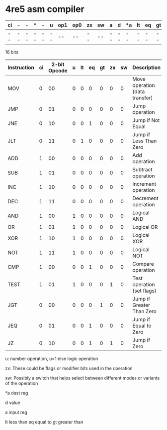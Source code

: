 # 4re5 asm compiler

| ci| - | - | * | - | u |op1|op0|zx |sw | a | d |*a|lt |eq |gt |
|-- |-- |-- |-- |-- |-- |-- |-- |-- |-- |-- |-- |-- |-- |-- |-- |
|-- |-- |-- |-- |-- |-- |-- |-- |-- |-- |-- |-- |-- |-- |-- |-- |
16 bits

| Instruction | ci  | 2-bit Opcode | u  | lt  | eq  | gt  | zx  | sw  | Description  |
|--|--|--|--|--|--|--|--|--|--|
| MOV | 0 | 00 | 0  | 0 | 0 | 0 | 0 | 0 | Move operation (data transfer) |
| JMP | 0 | 01 | 0  | 0 | 0 | 0 | 0 | 0 | Jump operation  |
| JNE | 0 | 10 | 0  | 0 | 1 | 0 | 0 | 0 | Jump if Not Equal |
| JLT | 0 | 11 | 0  | 1 | 0 | 0 | 0 | 0 | Jump if Less Than Zero  |
| ADD | 1 | 00 | 0  | 0 | 0 | 0 | 0 | 0 | Add operation |
| SUB | 1 | 01 | 0  | 0 | 0 | 0 | 0 | 0 | Subtract operation  |
| INC | 1 | 10 | 0  | 0 | 0 | 0 | 0 | 0 | Increment operation |
| DEC | 1 | 11 | 0  | 0 | 0 | 0 | 0 | 0 | Decrement operation |
| AND | 1 | 00 | 1  | 0 | 0 | 0 | 0 | 0 | Logical AND |
| OR  | 1 | 01 | 1  | 0 | 0 | 0 | 0 | 0 | Logical OR  |
| XOR | 1 | 10 | 1  | 0 | 0 | 0 | 0 | 0 | Logical XOR |
| NOT | 1 | 11 | 1  | 0 | 0 | 0 | 0 | 0 | Logical NOT |
| CMP | 1 | 00 | 0  | 0 | 1 | 0 | 0 | 0 | Compare operation |
| TEST| 1 | 01 | 1  | 0 | 0 | 0 | 1 | 0 | Test operation (set flags)  |
| JGT | 0 | 00 | 0  | 0 | 0 | 1 | 0 | 0 | Jump if Greater Than Zero |
| JEQ | 0 | 01 | 0  | 0 | 1 | 0 | 0 | 0 | Jump if Equal to Zero |
| JZ  | 0 | 10 | 0  | 0 | 1 | 0 | 1 | 0 | Jump if Zero|



u: number operation, u=1 else logic operation


zx: These could be flags or modifier bits used in the operation

sw: Possibly a switch that helps select between different modes or variants of the operation

*a dest reg

d value

a input reg

lt less than
eq equal to
gt greater than